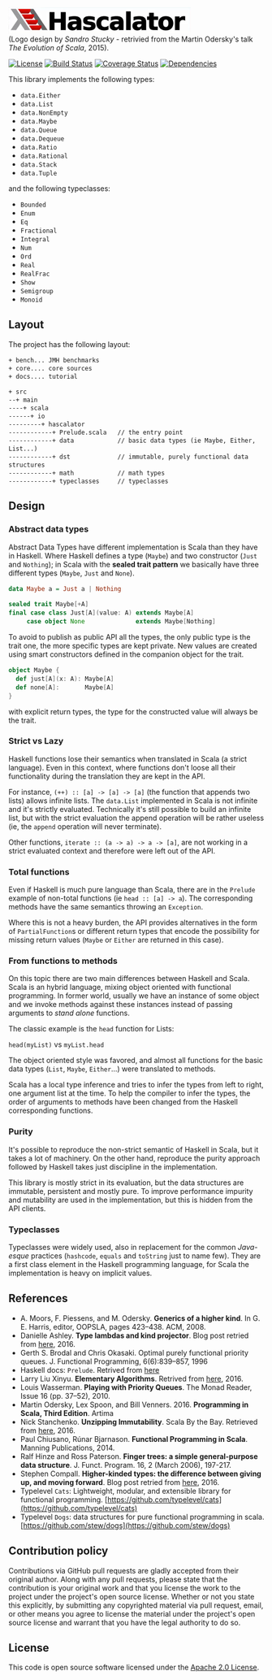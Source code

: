 ![Logo](img/logo.png)  
(Logo design by *Sandro Stucky* - retrivied from the Martin Odersky's talk _The Evolution of Scala_, 2015).

[![License](https://img.shields.io/badge/License-Apache%202.0-blue.svg)](https://opensource.org/licenses/Apache-2.0)
[![Build Status](https://travis-ci.org/CarloMicieli/hascalator.png?branch=master)](https://travis-ci.org/CarloMicieli/hascalator)
[![Coverage Status](https://coveralls.io/repos/github/CarloMicieli/hascalator/badge.svg?branch=master)](https://coveralls.io/github/CarloMicieli/hascalator?branch=master)
[![Dependencies](https://app.updateimpact.com/badge/763721648812724224/hascalator.svg?config=compile)](https://app.updateimpact.com/latest/763721648812724224/hascalator)

This library implements the following types:

* `data.Either`
* `data.List`
* `data.NonEmpty`
* `data.Maybe`
* `data.Queue`
* `data.Dequeue`
* `data.Ratio`
* `data.Rational`
* `data.Stack`
* `data.Tuple`

and the following typeclasses:

* `Bounded`
* `Enum`
* `Eq`
* `Fractional`
* `Integral`
* `Num`
* `Ord`
* `Real`
* `RealFrac`
* `Show`
* `Semigroup`
* `Monoid`

## Layout ##

The project has the following layout:

```
+ bench... JMH benchmarks
+ core.... core sources
+ docs.... tutorial
```

```
+ src
--+ main
----+ scala
------+ io
---------+ hascalator
------------+ Prelude.scala   // the entry point
------------+ data            // basic data types (ie Maybe, Either, List...)
------------+ dst             // immutable, purely functional data structures
------------+ math            // math types
------------+ typeclasses     // typeclasses
```

## Design ##

### Abstract data types ###

Abstract Data Types have different implementation is Scala than they have in Haskell.
Where Haskell defines a type (`Maybe`) and two constructor (`Just` and `Nothing`); in
Scala with the **sealed trait pattern** we basically have three different types
(`Maybe`, `Just` and `None`).

```haskell
data Maybe a = Just a | Nothing
```

```scala
sealed trait Maybe[+A]
final case class Just[A](value: A) extends Maybe[A]
     case object None              extends Maybe[Nothing]
```

To avoid to publish as public API all the types, the only public type is
the trait one, the more specific types are kept private. New values are created
using smart constructors defined in the companion object for the trait.

```scala
object Maybe {
  def just[A](x: A): Maybe[A]
  def none[A]:       Maybe[A]
}
```

with explicit return types, the type for the constructed value will always be the trait.

### Strict vs Lazy ###

Haskell functions lose their semantics when translated in Scala (a strict language).
Even in this context, where functions don't loose all their functionality during the
translation they are kept in the API.

For instance, `(++) :: [a] -> [a] -> [a]` (the function that appends two lists) allows
infinite lists. The `data.List` implemented in Scala is not infinite and it's strictly
evaluated. Technically it's still possible to build an infinite list, but with the
strict evaluation the append operation will be rather useless (ie, the `append` operation
will never terminate).

Other functions, `iterate :: (a -> a) -> a -> [a]`, are not working in a strict
evaluated context and therefore were left out of the API.

### Total functions ###

Even if Haskell is much pure language than Scala, there are in the `Prelude`
example of non-total functions (ie `head :: [a] -> a`). The corresponding methods
have the same semantics throwing an `Exception`.

Where this is not a heavy burden, the API provides alternatives in the form of
`PartialFunction`s or different return types that encode the possibility for missing
return values (`Maybe` or `Either` are returned in this case).

### From functions to methods ###

On this topic there are two main differences between Haskell and Scala. Scala is
an hybrid language, mixing object oriented with functional programming. In former
world, usually we have an instance of some object and we invoke methods against
these instances instead of passing arguments to *stand alone* functions.

The classic example is the `head` function for Lists:

`head(myList)` vs `myList.head`

The object oriented style was favored, and almost all functions for the basic data
types (`List`, `Maybe`, `Either`...) were translated to methods.

Scala has a local type inference and tries to infer the types from left to right,
one argument list at the time. To help the compiler to infer the types, the order
of arguments to methods have been changed from the Haskell corresponding functions.

### Purity ###

It's possible to reproduce the non-strict semantic of Haskell in Scala, but it
takes a lot of machinery. On the other hand, reproduce the purity approach
followed by Haskell takes just discipline in the implementation.

This library is mostly strict in its evaluation, but the data structures are
immutable, persistent and mostly pure.
To improve performance impurity and mutability are used in the implementation, but
this is hidden from the API clients.

### Typeclasses ###

Typeclasses were widely used, also in replacement for the common *Java-esque*
practices (`hashcode`, `equals` and `toString` just to name few).
They are a first class element in the Haskell programming language, for Scala
the implementation is heavy on implicit values.


## References ##

* A. Moors, F. Piessens, and M. Odersky. __Generics of a higher kind__. In G. E. Harris, editor, OOPSLA, pages 423–438. ACM, 2008.
* Danielle Ashley. __Type lambdas and kind projector__. Blog post retried from [here](http://underscore.io/blog/posts/2016/12/05/type-lambdas.html), 2016.
* Gerth S. Brodal and Chris Okasaki. Optimal purely functional priority queues. J. Functional Programming, 6(6):839–857, 1996
* Haskell docs: `Prelude`. Retrived from [here](http://hackage.haskell.org/package/base-4.9.0.0/docs/Prelude.html)
* Larry Liu Xinyu. __Elementary Algorithms__. Retrived from [here](https://github.com/liuxinyu95/AlgoXY/releases/download/v0.618033/elementary-algorithms.pdf), 2016.
* Louis Wasserman. __Playing with Priority Queues__. The Monad Reader, Issue 16 (pp. 37–52), 2010.
* Martin Odersky, Lex Spoon, and Bill Venners. 2016. __Programming in Scala, Third Edition__. Artima
* Nick Stanchenko. __Unzipping Immutability__. Scala By the Bay. Retrieved from [here](https://www.youtube.com/watch?v=dOj-wk5MQ3k), 2016.
* Paul Chiusano, Rúnar Bjarnason. __Functional Programming in Scala__. Manning Publications, 2014.
* Ralf Hinze and Ross Paterson. __Finger trees: a simple general-purpose data structure__. J. Funct. Program. 16, 2 (March 2006), 197-217. 
* Stephen Compall. __Higher-kinded types: the difference between giving up, and moving forward__. Blog post retried from [here](http://typelevel.org/blog/2016/08/21/hkts-moving-forward.html), 2016.
* Typelevel `Cats`: Lightweight, modular, and extensible library for functional programming. [https://github.com/typelevel/cats](https://github.com/typelevel/cats)
* Typelevel `Dogs`: data structures for pure functional programming in scala. [https://github.com/stew/dogs](https://github.com/stew/dogs)

## Contribution policy ##

Contributions via GitHub pull requests are gladly accepted from their original author. Along with any pull requests, please state that the contribution is your original work and that you license the work to the project under the project's open source license. Whether or not you state this explicitly, by submitting any copyrighted material via pull request, email, or other means you agree to license the material under the project's open source license and warrant that you have the legal authority to do so.

## License ##

This code is open source software licensed under the [Apache 2.0 License]("http://www.apache.org/licenses/LICENSE-2.0.html").
